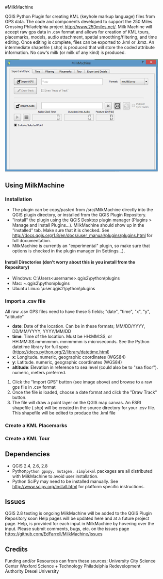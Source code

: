 #MilkMachine

QGIS Python Plugin for creating KML (keyhole markup language) files from GPS data. The code and components developed to support the 250 Miles Crossing Philadelphia project
http://www.250miles.net/. Milk Machine will accept raw gps data in .csv format and allows for creation of KML tours, placemarks, models, audio attachment,
spatial smoothing/filtering, and time editing. Once editing is complete, files can be exported to .kml or .kmz. An intermediate shapefile (.shp) is 
produced that will store the coded attribute information. No cow's milk (or milk of any kind) is produced.

![MM Image](https://github.com/EdFarrell/MilkMachine/blob/master/dist/images/mm_image1.PNG "image 1")

## Using MilkMachine

### Installation
- The plugin can be copy/pasted from /src/MilkMachine directly into the QGIS plugin directory, or installed from the QGIS Plugin Repository.
- "Install" the plugin using the QGIS Desktop plugin manager (Plugins > Manage and Install Plugins...). MilkMachine should show up in the "Installed"
tab. Make sure that it is checked. See http://docs.qgis.org/1.8/en/docs/user_manual/plugins/plugins.html for full documentation.
- MilkMachine is currently an "experimental" plugin, so make sure that options is checked in the plugin manager (in Settings...).

#### Install Directories (don't worry about this is you install from the Repository)
- Windows: C:\Users\<username>\.qgis2\python\plugins
- Mac: ~\.qgis2\python\plugins
- Ubuntu Linux: \user\.qgis2\python\plugins

### Import a .csv file
All raw .csv GPS files need to have these 5 fields; "date", "time", "x", "y", "altitude"
- **date**: Date of the location. Can be in these formats; MM/DD/YYYY, DD/MM/YYYY, YYYY/MM/DD
- **time**: Time of the location. Must be HH:MM:SS, or HH:MM:SS.mmmmmm. mmmmmm is microseconds. See the Python datetime library for full spec (https://docs.python.org/2/library/datetime.html)
- **x**: Longitude. numeric, geographic coordinates (WGS84)
- **y**: Latitude. numeric, geographic coordinates (WGS84)
- **altitude**: Elevation in reference to sea level (could also be to "sea floor"). numeric, meters preferred.

1. Click the "Import GPS" button (see image above) and browse to a raw gps file in .csv format
2. Once the file is loaded, choose a date format and click the "Draw Track" button.
3. The file will draw a point layer on the QGIS map canvas. An ESRI shapefile (.shp) will be created in the source directory for your .csv file. This shapefile will be edited to produce the .kml file


### Create a KML Placemarks

### Create a KML Tour

## Dependencies

- QGIS 2.4, 2.6, 2.8
- Python```python gpxpy, mutagen, simplekml``` packages are all distributed with MilkMachine to avoid user installation.
- Python SciPy may need to be installed manually. See http://www.scipy.org/install.html for platform specific instructions. 

## Issues
QGIS 2.8 testing is ongoing
MilkMachine will be added to the QGIS Plugin Repository soon
Help pages will be updated here and at a future project page. Help, is provided for each input in MilkMachine by hovering over the input.
Please submit comments, bugs, etc. on the issues page https://github.com/EdFarrell/MilkMachine/issues

## Credits
Funding and/or Resources can from these sources;
University City Science Center
Wexford Science + Technology
Philadelphia Redevelopment Authority
Drexel University



